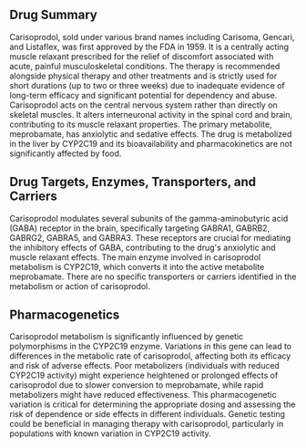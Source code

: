 ## Drug Summary
Carisoprodol, sold under various brand names including Carisoma, Gencari, and Listaflex, was first approved by the FDA in 1959. It is a centrally acting muscle relaxant prescribed for the relief of discomfort associated with acute, painful musculoskeletal conditions. The therapy is recommended alongside physical therapy and other treatments and is strictly used for short durations (up to two or three weeks) due to inadequate evidence of long-term efficacy and significant potential for dependency and abuse. Carisoprodol acts on the central nervous system rather than directly on skeletal muscles. It alters interneuronal activity in the spinal cord and brain, contributing to its muscle relaxant properties. The primary metabolite, meprobamate, has anxiolytic and sedative effects. The drug is metabolized in the liver by CYP2C19 and its bioavailability and pharmacokinetics are not significantly affected by food.

## Drug Targets, Enzymes, Transporters, and Carriers
Carisoprodol modulates several subunits of the gamma-aminobutyric acid (GABA) receptor in the brain, specifically targeting GABRA1, GABRB2, GABRG2, GABRA5, and GABRA3. These receptors are crucial for mediating the inhibitory effects of GABA, contributing to the drug's anxiolytic and muscle relaxant effects. The main enzyme involved in carisoprodol metabolism is CYP2C19, which converts it into the active metabolite meprobamate. There are no specific transporters or carriers identified in the metabolism or action of carisoprodol.

## Pharmacogenetics
Carisoprodol metabolism is significantly influenced by genetic polymorphisms in the CYP2C19 enzyme. Variations in this gene can lead to differences in the metabolic rate of carisoprodol, affecting both its efficacy and risk of adverse effects. Poor metabolizers (individuals with reduced CYP2C19 activity) might experience heightened or prolonged effects of carisoprodol due to slower conversion to meprobamate, while rapid metabolizers might have reduced effectiveness. This pharmacogenetic variation is critical for determining the appropriate dosing and assessing the risk of dependence or side effects in different individuals. Genetic testing could be beneficial in managing therapy with carisoprodol, particularly in populations with known variation in CYP2C19 activity.